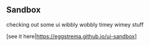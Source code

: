 ## Sandbox

checking out some ui wibbly wobbly timey wimey stuff

[see it here|https://eggstrema.github.io/ui-sandbox]
